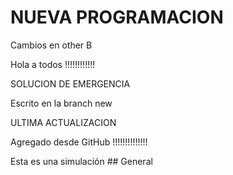 # NUEVA PROGRAMACION

Cambios en other B

Hola a todos !!!!!!!!!!!!

SOLUCION DE EMERGENCIA

Escrito en la branch new


ULTIMA ACTUALIZACION

Agregado desde GitHub !!!!!!!!!!!!!!

Esta es una simulación ## General
